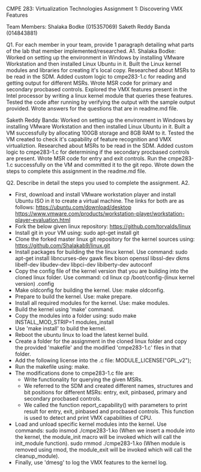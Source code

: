 CMPE 283: Virtualization Technologies 
Assignment 1: Discovering VMX Features

Team Members:
Shalaka Bodke (015357069)
Saketh Reddy Banda (014843881)

Q1. For each member in your team, provide 1 paragraph detailing what parts of the lab that member implemented/researched.
A1.
Shalaka Bodke:
Worked on setting up the environment in Windows by installing VMware Workstation and then installed Linux Ubuntu in it. Built the Linux kernel modules and libraries for creating it's local copy. Researched about MSRs to be read in the SDM. Added custom logic to cmpe283-1.c for reading and getting output for different MSRs. Wrote MSR code for primary and secondary procbased controls. Explored the VMX features present in the Intel processor by writing a linux kernel module that queries these features. Tested the code after running by verifying the output with the sample output provided. Wrote answers for the questions that are in readme.md file.

Saketh Reddy Banda:
Worked on setting up the environment in Windows by installing VMware Workstation and then installed Linux Ubuntu in it. Built a VM successfully by allocating 100GB storage and 8GB RAM to it. Tested the VM created to check it's capability of feature recognition and VMX virtualiztion. Researched about MSRs to be read in the SDM. Added custom logic to cmpe283-1.c for determining if the secondary procbased controls are present. Wrote MSR code for entry and exit controls. Run the cmpe283-1.c successfully on the VM and committed it to the git repo. Wrote down the steps to complete this assignment in the readme.md file.

Q2. Describe in detail the steps you used to complete the assignment. 
A2.
* First, download and install VMware workstation player and install Ubuntu ISO in it to create a virtual machine. The links for both are as follows:
    https://ubuntu.com/download/desktop
    https://www.vmware.com/products/workstation-player/workstation-player-evaluation.html
* Fork the below given linux repository:
    https://github.com/torvalds/linux
* Install git in your VM using: sudo apt-get install git
* Clone the forked master linux git repository for the kernel sources using: https://github.com/Shalakab9/linux.git
* Install packages for building the the linux kernel. Use command:
    sudo apt-get install libncurses-dev gawk flex bison openssl libssl-dev dkms libelf-dev libudev-dev libpci-dev libiberty-dev autoconf
* Copy the config file of the kernel version that you are building into the cloned linux folder. Use command: 
    cd linux
    cp /boot/config-(linux kernel version) .config
* Make oldconfig for building the kernel. Use: make oldconfig.
* Prepare to build the kernel. Use: make prepare.
* Install all required modules for the kernel. Use: make modules.
* Build the kernel using 'make' command.
* Copy the modules into a folder using: sudo make INSTALL_MOD_STRIP=1 modules_install
* Use 'make install' to build the kernel.
* Reboot the ubuntu linux to load the latest kernel build.
* Create a folder for the assignment in the cloned linux folder and copy the provided 'makefile' and the modified 'cmpe283-1.c' files in that folder.
* Add the following license into the .c file:
    MODULE_LICENSE("GPL_v2");
* Run the makefile using: make.
* The modifications done to cmpe283-1.c file are:
    * Write functionality for querying the given MSRs.
    * We referred to the SDM and created different names, structures and bit positions for different MSRs: entry, exit, pinbased, primary and secondary procbased controls.
    * We called the function report_capability() with parameters to print result for entry, exit, pinbased and procbased controls. This function is used to detect and print VMX capabilities of CPU.
* Load and unload specific kernel modules into the kernel. Use commands:
    sudo insmod ./cmpe283-1.ko (When we insert a module into the kernel, the module_init macro will be invoked which will call the init_module function).
    sudo rmmod ./cmpe283-1.ko (When module is removed using rmod, the module_exit will be invoked which will call the cleanup_module).
* Finally, use 'dmesg' to log the VMX features to the kernel log.
